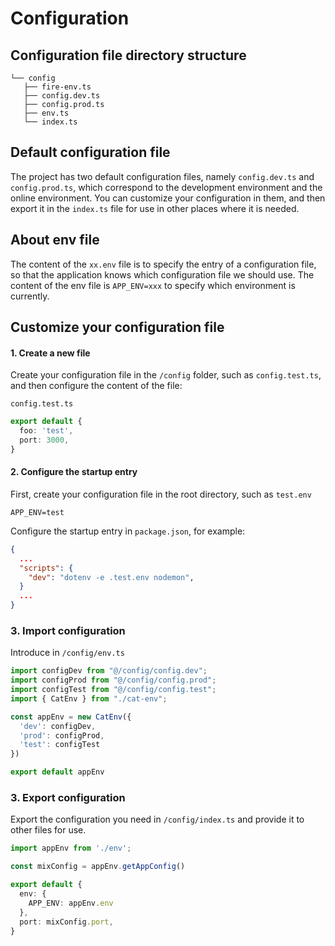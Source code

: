 # Configuration

## Configuration file directory structure

```
└── config
   ├── fire-env.ts
   ├── config.dev.ts
   ├── config.prod.ts
   ├── env.ts
   └── index.ts
```

## Default configuration file
The project has two default configuration files, namely `config.dev.ts` and `config.prod.ts`, which correspond to the development environment and the online environment. You can customize your configuration in them, and then export it in the `index.ts` file for use in other places where it is needed.

## About env file

The content of the `xx.env` file is to specify the entry of a configuration file, so that the application knows which configuration file we should use. The content of the env file is `APP_ENV=xxx` to specify which environment is currently.

## Customize your configuration file

#### 1. Create a new file
Create your configuration file in the `/config` folder, such as `config.test.ts`, and then configure the content of the file:

`config.test.ts`

```ts
export default {
  foo: 'test',
  port: 3000,
}
```

#### 2. Configure the startup entry
First, create your configuration file in the root directory, such as `test.env`

```env
APP_ENV=test
```

Configure the startup entry in `package.json`, for example:
```json
{
  ...
  "scripts": {
    "dev": "dotenv -e .test.env nodemon",
  }
  ...
}
```

### 3. Import configuration

Introduce in `/config/env.ts`
```ts
import configDev from "@/config/config.dev";
import configProd from "@/config/config.prod";
import configTest from "@/config/config.test";
import { CatEnv } from "./cat-env";

const appEnv = new CatEnv({
  'dev': configDev,
  'prod': configProd,
  'test': configTest
})

export default appEnv
```

### 3. Export configuration

Export the configuration you need in `/config/index.ts` and provide it to other files for use.
```ts
import appEnv from './env';

const mixConfig = appEnv.getAppConfig()

export default {
  env: {
    APP_ENV: appEnv.env
  },
  port: mixConfig.port,
}
```